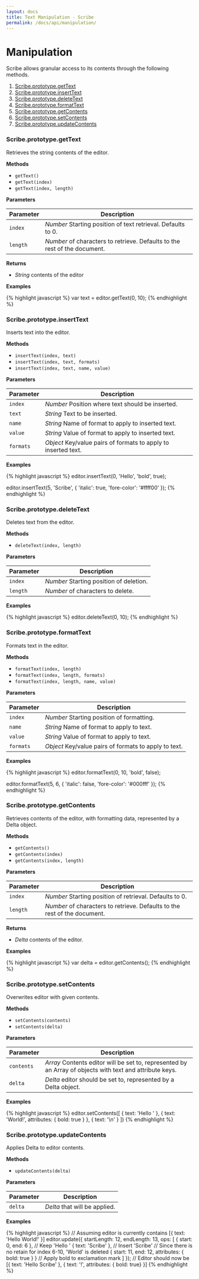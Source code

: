 ```yaml
---
layout: docs
title: Text Manipulation - Scribe
permalink: /docs/api/manipulation/
---
```


# Manipulation

Scribe allows granular access to its contents through the following methods.

1. [Scribe.prototype.getText](#getText)
1. [Scribe.prototype.insertText](#insertText)
1. [Scribe.prototype.deleteText](#deleteText)
1. [Scribe.prototype.formatText](#formatText)
1. [Scribe.prototype.getContents](#getContents)
1. [Scribe.prototype.setContents](#setContents)
1. [Scribe.prototype.updateContents](#updateContents)


### Scribe.prototype.getText

Retrieves the string contents of the editor.

**Methods**

- `getText()`
- `getText(index)`
- `getText(index, length)`

**Parameters**

| Parameter | Description
|-----------|-------------
| `index`   | _Number_ Starting position of text retrieval. Defaults to 0.
| `length`  | _Number_ of characters to retrieve. Defaults to the rest of the document.


**Returns**

- *String* contents of the editor

**Examples**

{% highlight javascript %}
var text = editor.getText(0, 10);
{% endhighlight %}


### Scribe.prototype.insertText

Inserts text into the editor.

**Methods**

- `insertText(index, text)`
- `insertText(index, text, formats)`
- `insertText(index, text, name, value)`

**Parameters**

| Parameter | Description
|-----------|-------------
| `index`   | _Number_ Position where text should be inserted.
| `text`    | _String_ Text to be inserted.
| `name`    | _String_ Name of format to apply to inserted text.
| `value`   | _String_ Value of format to apply to inserted text.
| `formats` | _Object_ Key/value pairs of formats to apply to inserted text.

**Examples**

{% highlight javascript %}
editor.insertText(0, 'Hello', 'bold', true);

editor.insertText(5, 'Scribe', {
  'italic': true,
  'fore-color': '#ffff00'
});
{% endhighlight %}


### Scribe.prototype.deleteText

Deletes text from the editor.

**Methods**

- `deleteText(index, length)`

**Parameters**

| Parameter | Description
|-----------|-------------
| `index`   | _Number_ Starting position of deletion.
| `length`  | _Number_ of characters to delete.

**Examples**

{% highlight javascript %}
editor.deleteText(0, 10);
{% endhighlight %}


### Scribe.prototype.formatText

Formats text in the editor.

**Methods**

- `formatText(index, length)`
- `formatText(index, length, formats)`
- `formatText(index, length, name, value)`

**Parameters**

| Parameter | Description
|-----------|-------------
| `index`   | _Number_ Starting position of formatting.
| `name`    | _String_ Name of format to apply to text.
| `value`   | _String_ Value of format to apply to text.
| `formats` | _Object_ Key/value pairs of formats to apply to text.

**Examples**

{% highlight javascript %}
editor.formatText(0, 10, 'bold', false);

editor.formatText(5, 6, {
  'italic': false,
  'fore-color': '#000fff'
});
{% endhighlight %}


### Scribe.prototype.getContents

Retrieves contents of the editor, with formatting data, represented by a Delta object.

**Methods**

- `getContents()`
- `getContents(index)`
- `getContents(index, length)`

**Parameters**

| Parameter | Description
|-----------|-------------
| `index`   | _Number_ Starting position of retrieval. Defaults to 0.
| `length`  | _Number_ of characters to retrieve. Defaults to the rest of the document.

**Returns**

- _Delta_ contents of the editor.

**Examples**

{% highlight javascript %}
var delta = editor.getContents();
{% endhighlight %}


### Scribe.prototype.setContents

Overwrites editor with given contents.

**Methods**

- `setContents(contents)`
- `setContents(delta)`

**Parameters**

| Parameter  | Description
|------------|-------------
| `contents` | _Array_ Contents editor will be set to, represented by an Array of objects with text and attribute keys.
| `delta`    | _Delta_ editor should be set to, represented by a Delta object.

**Examples**

{% highlight javascript %}
editor.setContents([
  { text: 'Hello ' },
  { text: 'World!', attributes: { bold: true } },
  { text: '\n' }
])
{% endhighlight %}


### Scribe.prototype.updateContents

Applies Delta to editor contents.

**Methods**

- `updateContents(delta)`

**Parameters**

| Parameter | Description
|-----------|-------------
| `delta`   | _Delta_ that will be applied.

**Examples**

{% highlight javascript %}
// Assuming editor is currently contains [{ text: 'Hello World!' }]
editor.update({
  startLength: 12,
  endLength: 13,
  ops: [
    { start: 0, end: 6 }, // Keep 'Hello '
    { text: 'Scribe' },   // Insert 'Scribe'
                          // Since there is no retain for index 6-10, 'World' is deleted
    { start: 11, end: 12, attributes: { bold: true } }    // Apply bold to exclamation mark
  ]
});
// Editor should now be [{ text: 'Hello Scribe' }, { text: '!', attributes: { bold: true} }]
{% endhighlight %}
